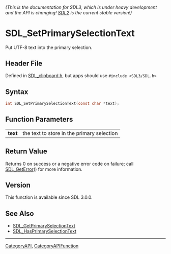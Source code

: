 ###### (This is the documentation for SDL3, which is under heavy development and the API is changing! [SDL2](https://wiki.libsdl.org/SDL2/) is the current stable version!)
# SDL_SetPrimarySelectionText

Put UTF-8 text into the primary selection.

## Header File

Defined in [SDL_clipboard.h](https://github.com/libsdl-org/SDL/blob/main/include/SDL3/SDL_clipboard.h), but apps should use `#include <SDL3/SDL.h>`

## Syntax

```c
int SDL_SetPrimarySelectionText(const char *text);

```

## Function Parameters

|              |                                            |
| ------------ | ------------------------------------------ |
| **text**     | the text to store in the primary selection |

## Return Value

Returns 0 on success or a negative error code on failure; call
[SDL_GetError](SDL_GetError)() for more information.

## Version

This function is available since SDL 3.0.0.

## See Also

* [SDL_GetPrimarySelectionText](SDL_GetPrimarySelectionText)
* [SDL_HasPrimarySelectionText](SDL_HasPrimarySelectionText)

----
[CategoryAPI](CategoryAPI), [CategoryAPIFunction](CategoryAPIFunction)

